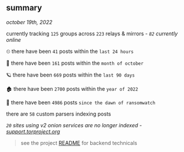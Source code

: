 
## summary
_october 19th, 2022_

currently tracking `125` groups across `223` relays & mirrors - _`82` currently online_

⏲ there have been `41` posts within the `last 24 hours`

🦈 there have been `161` posts within the `month of october`

🪐 there have been `669` posts within the `last 90 days`

🏚 there have been `2700` posts within the `year of 2022`

🦕 there have been `4986` posts `since the dawn of ransomwatch`

there are `58` custom parsers indexing posts

_`20` sites using v2 onion services are no longer indexed - [support.torproject.org](https://support.torproject.org/onionservices/v2-deprecation/)_

> see the project [README](https://github.com/joshhighet/ransomwatch#ransomwatch--) for backend technicals
